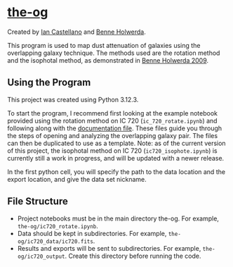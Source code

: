# [the-og](https://github.com/castiann/the-og)
Created by [Ian Castellano](https://orcid.org/0009-0006-0104-6045) and [Benne Holwerda](https://orcid.org/0000-0002-4884-6756).

This program is used to map dust attenuation of galaxies using the overlapping galaxy technique. The methods used are the rotation method and the isophotal method, as demonstrated in [Benne Holwerda 2009](https://ui.adsabs.harvard.edu/abs/2009AJ....137.3000H/abstract).

## Using the Program
This project was created using Python 3.12.3.

To start the program, I recommend first looking at the example notebook provided using the rotation method on IC 720 (`ic_720_rotate.ipynb`) and following along with the [documentation file](./documentation.md). These files guide you through the steps of opening and analyzing the overlapping galaxy pair. The files can then be duplicated to use as a template. Note: as of the current version of this project, the isophotal method on IC 720 (`ic720_isophote.ipynb`) is currently still a work in progress, and will be updated with a newer release.

In the first python cell, you will specify the path to the data location and the export location, and give the data set nickname.

## File Structure
- Project notebooks must be in the main directory the-og. For example, `the-og/ic720_rotate.ipynb`.
- Data should be kept in subdirectories. For example, `the-og/ic720_data/ic720.fits`.
- Results and exports will be sent to subdirectories. For example, `the-og/ic720_output`. Create this directory before running the code.
